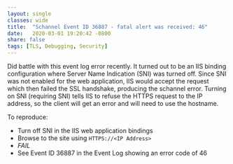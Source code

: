 ```yaml
---
layout: single
classes: wide
title:  "Schannel Event ID 36887 - fatal alert was received: 46"
date:   2020-03-01 19:20:42 -0800
share: false
tags: [TLS, Debugging, Security]
---
```

Did battle with this event log error recently.  It turned out to be an IIS binding configuration where Server Name Indication (SNI) was turned off.  Since SNI was not enabled for the web application,  IIS would accept the request which then failed the SSL handshake, producing the schannel error.  Turning on SNI (requiring SNI) tells IIS to refuse the HTTPS request to the IP address, so the client will get an error and will need to use the hostname.

To reproduce:
* Turn off SNI in the IIS web application bindings
* Browse to the site using ```HTTPS://<IP Address>```
* *FAIL*
* See Event ID 36887 in the Event Log showing an error code of 46